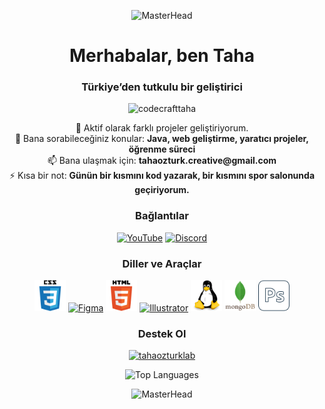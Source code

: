 <p align="center">
  <img src="https://i.pinimg.com/736x/b3/65/af/b365af02734efdf8cea73f0eff2f8920.jpg" alt="MasterHead" width="600"/>
</p>

<h1 align="center">Merhabalar, ben Taha</h1>
<h3 align="center">Türkiye’den tutkulu bir  geliştirici</h3>

<p align="center">
  <img src="https://komarev.com/ghpvc/?username=codecrafttaha&label=Profil%20Görüntüleme&color=0e75b6&style=flat" alt="codecrafttaha" />
</p>

<p align="center">
  🔭 Aktif olarak farklı projeler geliştiriyorum.<br>
  💬 Bana sorabileceğiniz konular: <b>Java, web geliştirme, yaratıcı projeler, öğrenme süreci</b><br>
  📫 Bana ulaşmak için: <b>tahaozturk.creative@gmail.com</b><br>
  ⚡ Kısa bir not: <b>Günün bir kısmını kod yazarak, bir kısmını spor salonunda geçiriyorum.</b>
</p>

<h3 align="center">Bağlantılar</h3>
<p align="center">
  <a href="https://www.youtube.com/c/@bytefyx"><img src="https://raw.githubusercontent.com/rahuldkjain/github-profile-readme-generator/master/src/images/icons/Social/youtube.svg" alt="YouTube" height="40" width="50" /></a>
  <a href="https://discord.gg/RWxM2Rt7"><img src="https://raw.githubusercontent.com/rahuldkjain/github-profile-readme-generator/master/src/images/icons/Social/discord.svg" alt="Discord" height="40" width="50" /></a>
</p>

<h3 align="center">Diller ve Araçlar</h3>
<p align="center">
  <a href="https://www.w3schools.com/css/"><img src="https://raw.githubusercontent.com/devicons/devicon/master/icons/css3/css3-original-wordmark.svg" alt="CSS3" width="50" height="50"/></a>
  <a href="https://www.figma.com/"><img src="https://www.vectorlogo.zone/logos/figma/figma-icon.svg" alt="Figma" width="50" height="50"/></a>
  <a href="https://www.w3.org/html/"><img src="https://raw.githubusercontent.com/devicons/devicon/master/icons/html5/html5-original-wordmark.svg" alt="HTML5" width="50" height="50"/></a>
  <a href="https://www.adobe.com/in/products/illustrator.html"><img src="https://www.vectorlogo.zone/logos/adobe_illustrator/adobe_illustrator-icon.svg" alt="Illustrator" width="50" height="50"/></a>
  <a href="https://www.linux.org/"><img src="https://raw.githubusercontent.com/devicons/devicon/master/icons/linux/linux-original.svg" alt="Linux" width="50" height="50"/></a>
  <a href="https://www.mongodb.com/"><img src="https://raw.githubusercontent.com/devicons/devicon/master/icons/mongodb/mongodb-original-wordmark.svg" alt="MongoDB" width="50" height="50"/></a>
  <a href="https://www.photoshop.com/en"><img src="https://raw.githubusercontent.com/devicons/devicon/master/icons/photoshop/photoshop-line.svg" alt="Photoshop" width="50" height="50"/></a>
</p>

<h3 align="center">Destek Ol</h3>
<p align="center">
  <a href="https://www.buymeacoffee.com/tahaozturklab">
    <img src="https://cdn.buymeacoffee.com/buttons/v2/default-yellow.png" height="60" width="220" alt="tahaozturklab" />
  </a>
</p>

<p align="center">
  <img src="https://github-readme-stats.vercel.app/api/top-langs?username=codecrafttaha&show_icons=true&locale=en&layout=compact" alt="Top Languages" />
</p>

<p align="center">
  <img src="https://i.pinimg.com/736x/28/85/44/288544d202c6a2250d79718edfaab0aa.jpg" alt="MasterHead" width="600"/>
</p>
